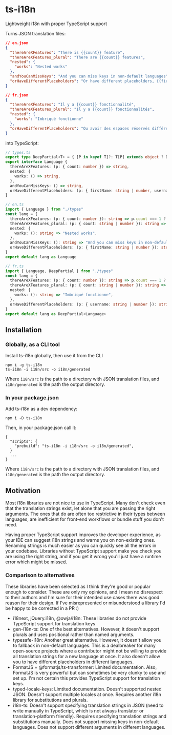# ts-i18n

Lightweight i18n with proper TypeScript support

Turns JSON translation files:

```json
// en.json
{
  "thereAreXFeatures": "There is {{count}} feature",
  "thereAreXFeatures_plural": "There are {{count}} features",
  "nested": {
    "works": "Nested works"
  },
  "andYouCanMissKeys": "And you can miss keys in non-default languages",
  "orHaveDifferentPlaceholders": "Or have different placeholders, {{firstName}}"
}

// fr.json
{
  "thereAreXFeatures": "Il y a {{count}} fonctionnalité",
  "thereAreXFeatures_plural": "Il y a {{count}} fonctionnalités",
  "nested": {
    "works": "Imbriqué fonctionne"
  },
  "orHaveDifferentPlaceholders": "Ou avoir des espaces réservés différents, {{username}}"
}
```

into TypeScript:

```ts
// types.ts
export type DeepPartial<T> = { [P in keyof T]?: T[P] extends object ? DeepPartial<T[P]> : T[P]; }
export interface Language {
  thereAreXFeatures: (p: { count: number }) => string,
  nested: {
    works: () => string,
  },
  andYouCanMissKeys: () => string,
  orHaveDifferentPlaceholders: (p: { firstName: string | number, username: string | number }) => string,
}

// en.ts
import { Language } from "./types"
const lang = {
  thereAreXFeatures: (p: { count: number }): string => p.count === 1 ? ("There is " + p.count.toString() + " feature") : lang.thereAreXFeatures_plural(p),
  thereAreXFeatures_plural: (p: { count: string | number }): string => "There are " + p.count.toString() + " features",
  nested: {
    works: (): string => "Nested works",
  },
  andYouCanMissKeys: (): string => "And you can miss keys in non-default languages",
  orHaveDifferentPlaceholders: (p: { firstName: string | number }): string => "Or have different placeholders, " + p.firstName.toString() + "",
}
export default lang as Language

// fr.ts
import { Language, DeepPartial } from "./types"
const lang = {
  thereAreXFeatures: (p: { count: number }): string => p.count === 1 ? ("Il y a " + p.count.toString() + " fonctionnalité") : lang.thereAreXFeatures_plural(p),
  thereAreXFeatures_plural: (p: { count: string | number }): string => "Il y a " + p.count.toString() + " fonctionnalités",
  nested: {
    works: (): string => "Imbriqué fonctionne",
  },
  orHaveDifferentPlaceholders: (p: { username: string | number }): string => "Ou avoir des espaces réservés différents, " + p.username.toString() + "",
}
export default lang as DeepPartial<Language>
```

## Installation

### Globally, as a CLI tool

Install ts-i18n globally, then use it from the CLI

```
npm i -g ts-i18n
ts-i18n -i i18n/src -o i18n/generated
```

Where `i18n/src` is the path to a directory with JSON translation files, and `i18n/generated` is the path the output directory.

### In your package.json

Add ts-i18n as a dev dependency:

```
npm i -D ts-i18n
```

Then, in your package.json call it:

```jsonc
{
  "scripts": {
    "prebuild": "ts-i18n -i i18n/src -o i18n/generated",
  }
  ...
}
```

Where `i18n/src` is the path to a directory with JSON translation files, and `i18n/generated` is the path the output directory.

## Motivation

Most i18n libraries are not nice to use in TypeScript. Many don't check even that the translation strings exist, let alone that you are passing the right arguments. The ones that do are often too restrictive in their types between languages, are inefficient for front-end workflows or bundle stuff you don't need.

Having proper TypeScript support improves the developer experience, as your IDE can suggest i18n strings and warns you on non-existing ones. Renaming strings is much easier as you can quickly see all the errors in your codebase. Libraries without TypeScript support make you check you are using the right string, and if you get it wrong you'll just have a runtime error which might be missed.

### Comparison to alternatives

These libraries have been selected as I think they're good or popular enough to consider. These are only my opinions, and I mean no disrespect to their authors and I'm sure for their intended use cases there was good reason for their design. If I've misrepresented or misunderstood a library I'd be happy to be corrected in a PR :)

- i18next, jQuery.i18n, @owja/i18n: These libraries do not provide TypeScript support for translation keys
- gen-i18n-ts: One of the best alternatives. However, it doesn't support plurals and uses positional rather than named arguments.
- typesafe-i18n: Another great alternative. However, it doesn't allow you to fallback in non-default languages. This is a dealbreaker for many open-source projects where a contributor might not be willing to provide all translation strings for a new language at once. It also doesn't allow you to have different placeholders in different languages.
- FormatJS + @formatjs/ts-transformer: Limited documentation. Also, FormatJS is very powerful but can sometimes be very clunky to use and set up. I'm not certain this provides TypeScript support for translation keys.
- typed-locale-keys: Limtited documentation. Doesn't supported nested JSON. Doesn't support multiple locales at once. Requires another i18n library for substitutions and plurals.
- i18n-ts: Doesn't support specifying translation strings in JSON (need to write manually in TypeScript, which is not always translator or translation-platform friendly). Requires specifying translation strings and substitutions manually. Does not support missing keys in non-default languages. Does not support different arguments in different languages.

